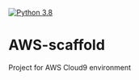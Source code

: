 [![Python 3.8](https://github.com/dan-brito/AWS-scaffold/actions/workflows/main.yml/badge.svg)](https://github.com/dan-brito/AWS-scaffold/actions/workflows/main.yml)


# AWS-scaffold
Project for AWS Cloud9 environment
